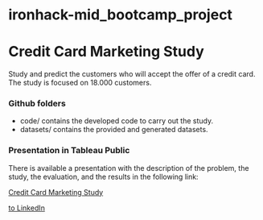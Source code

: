 # ironhack-mid_bootcamp_project
# Credit Card Marketing Study

Study and predict the customers who will accept the offer of a credit card. The study is focused on 18.000 customers.

### Github folders
* code/ contains the developed code to carry out the study.
* datasets/ contains the provided and generated datasets.

### Presentation in Tableau Public
There is available a presentation with the description of the problem, the study, the evaluation, and the results in the following link:

[Credit Card Marketing Study](https://public.tableau.com/app/profile/alberto.mengual/viz/creditCardCampaign-standardSize-jun22/main?publish=yes)


  
  
  
[to LinkedIn](https://www.linkedin.com/in/alberto-mengual-/)
